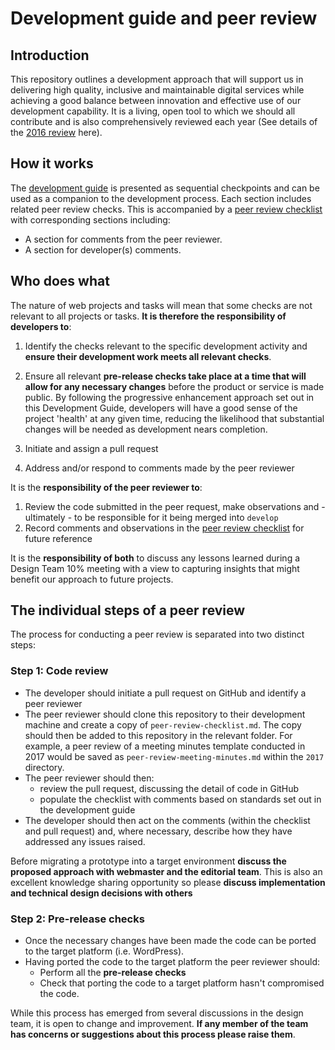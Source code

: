 # Development guide and peer review

## Introduction

This repository outlines a development approach that will support us in delivering high quality, inclusive and maintainable digital services while achieving a good balance between innovation and effective use of our development capability. It is a living, open tool to which we should all contribute and is also comprehensively reviewed each year (See details of the [2016 review](reviews/2016-review.md) here).

## How it works

The [development guide](/development-guide.md) is presented as sequential checkpoints and can be used as a companion to the development process. Each section includes related peer review checks. This is accompanied by a [peer review checklist](/peer-review-checklist.md) with corresponding sections including:

 * A section for comments from the peer reviewer. 
 * A section for developer(s) comments.
 
## Who does what

The nature of web projects and tasks will mean that some checks are not relevant to all projects or tasks. **It is therefore the responsibility of developers to**: 

1. Identify the checks relevant to the specific development activity and **ensure their development work meets all relevant checks**. 

2. Ensure all relevant **pre-release checks take place at a time that will allow for any necessary changes** before the product or service is made public. By following the progressive enhancement approach set out in this Development Guide, developers will have a good sense of the project 'health' at any given time, reducing the likelihood that substantial changes will be needed as development nears completion.

3. Initiate and assign a pull request

4. Address and/or respond to comments made by the peer reviewer

It is the **responsibility of the peer reviewer to**:

1. Review the code submitted in the peer request, make observations and - ultimately - to be responsible for it being merged into `develop`
2. Record comments and observations in the [peer review checklist](peer-review-checklist.md) for future reference


It is the **responsibility of both** to discuss any lessons learned during a Design Team 10% meeting with a view to capturing insights that might benefit our approach to future projects.

## The individual steps of a peer review

The process for conducting a peer review is separated into two distinct steps: 

### Step 1: Code review

* The developer should initiate a pull request on GitHub and identify a peer reviewer
* The peer reviewer should clone this repository to their development machine and create a copy of ```peer-review-checklist.md```. The copy should then be added to this repository in the relevant folder. For example, a peer review of a meeting minutes template conducted in 2017 would be saved as ```peer-review-meeting-minutes.md``` within the ```2017``` directory.
* The peer reviewer should then:
    * review the pull request, discussing the detail of code in GitHub
    * populate the checklist with comments based on standards set out in the development guide 
* The developer should then act on the comments (within the checklist and pull request) and, where necessary, describe how they have addressed any issues raised. 

Before migrating a prototype into a target environment **discuss the proposed approach with webmaster and the editorial team**. This is also an excellent knowledge sharing opportunity so please **discuss implementation and technical design decisions with others**

### Step 2: Pre-release checks

* Once the necessary changes have been made the code can be ported to the target platform (i.e. WordPress).
* Having ported the code to the target platform the peer reviewer should:
  * Perform all the **pre-release checks**
  * Check that porting the code to a target platform hasn't compromised the code. 

While this process has emerged from several discussions in the design team, it is open to change and improvement. **If any member of the team has concerns or suggestions about this process please raise them**. 
